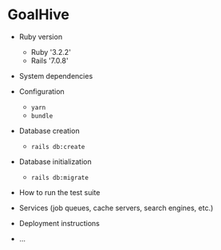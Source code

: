 # GoalHive

* Ruby version
  - Ruby '3.2.2'
  - Rails '7.0.8'
* System dependencies

* Configuration
    - `yarn`
    - `bundle`
* Database creation
    - `rails db:create`
* Database initialization
    - `rails db:migrate`

* How to run the test suite

* Services (job queues, cache servers, search engines, etc.)

* Deployment instructions

* ...
